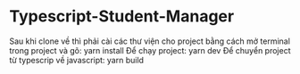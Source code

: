 # Typescript-Student-Manager
Sau khi clone về thì phải cài các thư viện cho project bằng cách mở terminal trong project và gõ: yarn install
Để chạy project: yarn dev
Để chuyển project từ typescrip về javascript: yarn build
